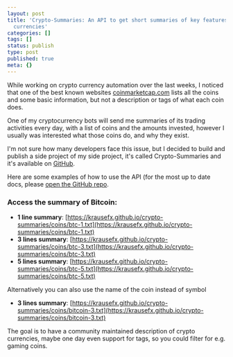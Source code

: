 ```yaml
---
layout: post
title: 'Crypto-Summaries: An API to get short summaries of key features of crypto
  currencies'
categories: []
tags: []
status: publish
type: post
published: true
meta: {}
---
```


While working on crypto currency automation over the last weeks, I noticed that one of the best known websites 
[coinmarketcap.com](https://coinmarketcap.com/) lists all the coins and some basic information, but not a description or tags of what each coin does.

One of my cryptocurrency bots will send me summaries of its trading activities every day, with a list of coins and the amounts invested, however I usually was interested what those coins do, and why they exist.

I'm not sure how many developers face this issue, but I decided to build and publish a side project of my side project, it's called Crypto-Summaries and it's available on 
[GitHub](https://github.com/KrauseFx/crypto-summaries).

Here are some examples of how to use the API (for the most up to date docs, please 
[open the GitHub repo](https://github.com/KrauseFx/crypto-summaries).

### Access the summary of Bitcoin:


* **1 line summary**: [https://krausefx.github.io/crypto-summaries/coins/btc-1.txt](https://krausefx.github.io/crypto-summaries/coins/btc-1.txt)
* **3 lines summary**: [https://krausefx.github.io/crypto-summaries/coins/btc-3.txt](https://krausefx.github.io/crypto-summaries/coins/btc-3.txt)
* **5 lines summary**: [https://krausefx.github.io/crypto-summaries/coins/btc-5.txt](https://krausefx.github.io/crypto-summaries/coins/btc-5.txt)

Alternatively you can also use the name of the coin instead of symbol

* **3 lines summary**: [https://krausefx.github.io/crypto-summaries/coins/bitcoin-3.txt](https://krausefx.github.io/crypto-summaries/coins/bitcoin-3.txt)

The goal is to have a community maintained description of crypto currencies, maybe one day even support for tags, so you could filter for e.g. gaming coins. 
